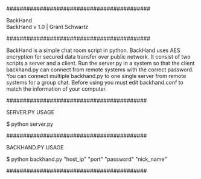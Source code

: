###########################################



BackHand                                  
BackHand v 1.0 | Grant Schwartz


###########################################

BackHand is a simple chat room script in python. BackHand uses AES encryption for secured data transfer over public network. It consist of two scripts a server and a client. Run the server.py in a system so that the client backhand.py can connect from remote systems with the correct password. You can connect multiple backhand.py to one single server from remote systems for a group chat. Before using you must edit backhand.conf to match the information of your computer.

##########################################

SERVER.PY USAGE

 $ python server.py

##########################################

BACKHAND.PY USAGE

 $ python backhand.py "host_ip" "port" "password" "nick_name"

##########################################
